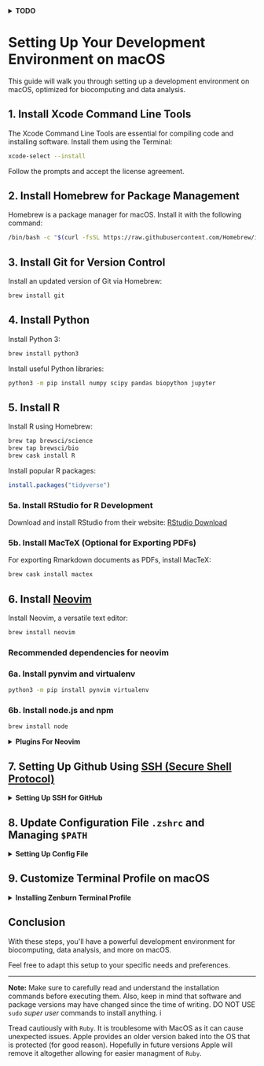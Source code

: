 <details>
  <summary><strong>TODO</strong></summary>

> Author: @Eldo  
>> Edited: @Eldo 8/25/23 
----
>#### Active Activity ####

- [ ] Make a install file to set up a new mac  

>#### Completed Activity ✓ ####

- [x] Update doc to reflect latest osx set up 
------
</details>


# Setting Up Your Development Environment on macOS

This guide will walk you through setting up a development environment on macOS, optimized for biocomputing and data analysis.

## 1. Install Xcode Command Line Tools

The Xcode Command Line Tools are essential for compiling code and installing software. Install them using the Terminal:

```bash
xcode-select --install
```

Follow the prompts and accept the license agreement.

## 2. Install Homebrew for Package Management

Homebrew is a package manager for macOS. Install it with the following command:

```bash
/bin/bash -c "$(curl -fsSL https://raw.githubusercontent.com/Homebrew/install/master/install.sh)"
```

## 3. Install Git for Version Control

Install an updated version of Git via Homebrew:

```bash
brew install git
```

## 4. Install Python

Install Python 3:

```bash
brew install python3
```

Install useful Python libraries:

```bash
python3 -m pip install numpy scipy pandas biopython jupyter
```

## 5. Install R

Install R using Homebrew:

```bash
brew tap brewsci/science
brew tap brewsci/bio
brew cask install R
```

Install popular R packages:

```R
install.packages("tidyverse")
```

### 5a. Install RStudio for R Development

Download and install RStudio from their website: [RStudio Download](https://www.rstudio.com/products/rstudio/download/)

### 5b. Install MacTeX (Optional for Exporting PDFs)

For exporting Rmarkdown documents as PDFs, install MacTeX:

```bash
brew cask install mactex
```

## 6. Install [Neovim](https://neovim.io)  

Install Neovim, a versatile text editor:

```bash
brew install neovim 
```
### Recommended dependencies for neovim

### 6a. Install pynvim and virtualenv 

```bash
python3 -m pip install pynvim virtualenv
```

### 6b. Install node.js and npm  

```bash
brew install node 
```

<details>
  <summary><strong>Plugins For Neovim</strong></summary>

### Installing [Plugins](https://dotfyle.com/neovim/plugins/trending) for neovim 

To enhance your Neovim experience, you can install plugins using a plugin manager. One of the most popular and user-friendly plugin managers is **vim-plug**. Here's how to set it up:

1. **Install [vim-plug](https://github.com/junegunn/vim-plug):**

   Open your terminal and run the following command to download vim-plug:

   ```bash
   curl -fLo ~/.config/nvim/autoload/plug.vim --create-dirs \
       https://raw.githubusercontent.com/junegunn/vim-plug/master/plug.vim
   ```

   This command installs the `plug.vim` script in the appropriate directory.

2. **Configure Plugins:**

   In your Neovim configuration file (`~/.config/nvim/init.vim` for Vimscript or `~/.config/nvim/init.lua` for Lua), add the following lines to define the plugins you want to install:

   ```vim
   " ~/.config/nvim/init.vim (Vimscript)
   " or
   " ~/.config/nvim/init.lua (Lua)

   call plug#begin('~/.config/nvim/plugged')

   " Example plugin installation
   Plug 'vim-airline/vim-airline'

   " Add more plugins here

   call plug#end()
   ```

   Replace `'vim-airline/vim-airline'` with the GitHub repository URLs of the plugins you want to install.

3. **Install Plugins:**

   Open Neovim and run the following command within the editor:

   ```vim
   :PlugInstall
   ```

   This will download and install the plugins specified in your configuration.

4. **Update and Manage Plugins:**

   To update your installed plugins, use the following command in Neovim:

   ```vim
   :PlugUpdate
   ```

   To remove a plugin, delete or comment out the corresponding `Plug` line in your configuration and run `:PlugClean` to remove the unused plugin files.

5. **Reopen Neovim:**

   After installing or updating plugins, restart Neovim for the changes to take effect.

That's it! You've set up vim-plug and installed plugins to enhance your Neovim environment. You can find various plugins on GitHub that cater to your specific development needs.

### Here is a vanilla version to get you started. Copy the below to your `~/.config/nvim/init.vim`: 

```vim
" Specify path to Python 3 interpretor
let g:python3_host_prog = '/usr/local/bin/python3'

" Diable provider and warnings for ruby 
let g:loaded_ruby_provider = 0

" Diable provider and warnings for pearl (cpan) 
let g:loaded_pearl_provider = 0

" VimPlugin manager https://github.com/junegunn/vim-plug

call plug#begin()
" The default plugin directory will be as follows:
"   - Vim (Linux/macOS): '~/.vim/plugged'
"   - Vim (Windows): '~/vimfiles/plugged'
"   - Neovim (Linux/macOS/Windows): stdpath('data') . '/plugged'
" You can specify a custom plugin directory by passing it as the argument
"   - e.g. `call plug#begin('~/.vim/plugged')`
"   - Avoid using standard Vim directory names like 'plugin'

" Make sure you use single quotes

" markdown preview https://dotfyle.com/plugins/iamcco/markdown-preview.nvim
Plug 'iamcco/markdown-preview.nvim', { 'do': 'cd app && yarn install' }

" Shorthand notation; fetches https://github.com/junegunn/vim-easy-align
Plug 'junegunn/vim-easy-align'

" Any valid git URL is allowed
Plug 'https://github.com/junegunn/vim-github-dashboard.git'

" Multiple Plug commands can be written in a single line using | separators
Plug 'SirVer/ultisnips' | Plug 'honza/vim-snippets'

" On-demand loading
Plug 'preservim/nerdtree', { 'on': 'NERDTreeToggle' }
Plug 'tpope/vim-fireplace', { 'for': 'clojure' }

" Using a non-default branch
Plug 'rdnetto/YCM-Generator', { 'branch': 'stable' }

" Using a tagged release; wildcard allowed (requires git 1.9.2 or above)
Plug 'fatih/vim-go', { 'tag': '*' }

" Plugin options
Plug 'nsf/gocode', { 'tag': 'v.20150303', 'rtp': 'vim' }

" Plugin outside ~/.vim/plugged with post-update hook
Plug 'junegunn/fzf', { 'dir': '~/.fzf', 'do': './install --all' }

" Unmanaged plugin (manually installed and updated)
Plug '~/my-prototype-plugin'

" Initialize plugin system
" - Automatically executes `filetype plugin indent on` and `syntax enable`.
call plug#end()
" You can revert the settings after the call like so:
"   filetype indent off   " Disable file-type-specific indentation
"   syntax off            " Disable syntax highlighting:

```
------
</details>


## 7. Setting Up Github Using [SSH (Secure Shell Protocol)](https://docs.github.com/en/authentication/connecting-to-github-with-ssh/generating-a-new-ssh-key-and-adding-it-to-the-ssh-agent) 


<details>
  <summary><strong>Setting Up SSH for GitHub</strong></summary>

Using SSH keys for GitHub allows you to securely authenticate and communicate with your GitHub repositories without needing to enter your username and password each time. Here's how to set it up:

1. **Check for Existing SSH Key:**

   First, check if you already have an SSH key pair. Open your terminal and run:

   ```bash
   ls -al ~/.ssh
   ```

   Look for files named `id_rsa` and `id_rsa.pub`. If you have them, you already have an SSH key pair and can skip to step 4. If not, proceed to the next step.

2. **Generate a New SSH Key:**

   To generate a new SSH key, run the following command:

   ```bash
   ssh-keygen -t rsa -b 4096 -C "your_email@example.com"
   ```

   Replace `"your_email@example.com"` with your GitHub-associated email address. You can press Enter to accept the default file location (`~/.ssh/id_rsa`) and passphrase (or set a passphrase if you prefer added security).

3. **Add Your SSH Key to the ssh-agent:**

   Start the ssh-agent in the background:

   ```bash
   eval "$(ssh-agent -s)"
   ```

   Add your private key to the ssh-agent:

   ```bash
   ssh-add ~/.ssh/id_rsa
   ```

4. **Add SSH Key to Your GitHub Account:**

   Copy your public SSH key to your clipboard:

   ```bash
   pbcopy < ~/.ssh/id_rsa.pub
   ```

   - Visit GitHub and log in to your account.
   - Go to your profile settings.
   - Click "SSH and GPG keys" in the left sidebar.
   - Click "New SSH key" or "Add SSH key."
   - Give your key a meaningful title, like "MacBook SSH Key."
   - Paste the key into the "Key" field.

5. **Test the Connection:**

   To test that everything is set up correctly, run:

   ```bash
   ssh -T git@github.com
   ```

   You might see a message like `Hi username! You've successfully authenticated...`, which means your SSH key is properly configured.

6. **Configure Git to Use SSH:**

   Now, configure Git to use SSH URLs for your repositories. In your terminal, run:

   ```bash
   git config --global url."git@github.com:".insteadOf "https://github.com/"
   ```

   This ensures that when you clone or work with repositories, Git uses the SSH protocol.

That's it! You've successfully set up SSH for GitHub. From now on, you can use Git and interact with your GitHub repositories without needing to enter your username and password each time.

------
</details>


## 8. Update Configuration File `.zshrc` and Managing `$PATH` 

<details>
  <summary><strong>Setting Up Config File</strong></summary>

Here's a step-by-step guide on how to create a `.zshrc` file and ensure that correct paths are included in your `$PATH` to ensure that dependencies can be called:

### Creating `.zshrc` and Managing `$PATH`

Your `.zshrc` file is a configuration file for the Zsh shell. It allows you to customize your shell environment, including setting up paths for executable files (like binaries and scripts) to ensure your dependencies can be called. Here's how to create and manage it:

1. **Check if `.zshrc` Exists:**

   First, check if you already have a `.zshrc` file in your home directory. Open your terminal and run:

   ```bash
   ls -al ~/.zshrc
   ```

   If you see the file listed, you already have one and can proceed to step 4. If not, continue to the next step.

2. **Create `.zshrc` File:**

   To create a new `.zshrc` file, run:

   ```bash
   touch ~/.zshrc
   ```

   This command creates an empty `.zshrc` file in your home directory.

3. **Edit `.zshrc` File:**

   Open the `.zshrc` file using a text editor of your choice. You can use the `nvim` editor in your terminal:

   ```bash
   nvim ~/.zshrc
   ```
4. **Add Paths to `$PATH`:**

   Inside the `.zshrc` file, you'll set up your `$PATH` variable to include the correct paths for your installed software and dependencies. For example, if you installed Python, Node.js, and other tools, you'll need to include their executable paths.

   Here's an example of how you might update your `$PATH`:

   ```bash
   export PATH="/usr/local/bin:/usr/local/sbin:$PATH"
   ```

   You should include paths where your dependencies' executables are located. Separate paths with colons (`:`).

5. **Save and Apply Changes:**

   After editing the `.zshrc` file, save your changes and close the text editor.

   In your terminal, apply the changes by running:

   ```bash
   source ~/.zshrc
   ```

   This command reloads the configuration, making the updated `$PATH` immediately effective.

6. **Test Your Changes:**

   To verify that your `$PATH` is correctly configured, you can run commands for the installed software. For instance, you should be able to run `python3`, `node`, and other commands without specifying their full paths.

That's it! You've created and configured your `.zshrc` file to ensure that the correct paths are included in your `$PATH`, allowing you to call dependencies without issues. Remember to adapt the paths in the example to match your actual installed software locations.

### Below is an Example Config File

```bash
### Example Config File 
# System Paths
# Set system paths including brew dependencies, system bins, and more
export PATH="/usr/local/bin:/usr/bin:/bin:/usr/sbin:/sbin:$PATH"

# Custom Prompt
# Configure a custom terminal prompt
export PS1="peace:"

# Java Configuration
# Set JAVA_HOME and add Java's bin directory to the PATH
export JAVA_HOME="/Library/Java/JavaVirtualMachines/jdk1.8.0_161.jdk/Contents/Home"
export PATH="$JAVA_HOME/bin:$PATH"

# Color Configuration
# Configure color output and color scheme
export CLICOLOR=1
export LSCOLORS=ExFxCxDxBxegedabagacad

# Colorized ls Aliases
# Add aliases for colorized listing
alias ls='ls -G'
alias ll='ls -lG'

```

------
</details>

## 9. Customize Terminal Profile on macOS 


<details>
  <summary><strong>Installing Zenburn Terminal Profile</strong></summary>

The Zenburn color scheme provides a soothing and eye-friendly color palette for your terminal. To use the Zenburn color scheme in your macOS terminal, follow these steps:

**Note:** Before proceeding, make sure you have a terminal application that supports importing and using color profiles. The following steps are based on the default Terminal app in macOS.

1. **Download the Zenburn Color Profile:**
   - Visit the Zenburn color profile [repository](https://github.com/bdesham/zenburn-terminal) or download from my [Zenburn](https://github.com/eldin-talundzic/myosx_setup/tree/main/Zenburn) directory. 
   - Download the `Zenburn.terminal` file to your computer. Make sure you know the location where the file is saved.

2. **Open Terminal Preferences:**
   - Launch the Terminal app on your macOS system.
   - In the menu bar, click on "Terminal" and select "Preferences."

3. **Access the Profiles Tab:**
   - In the Preferences window, navigate to the "Profiles" tab.

4. **Import the Zenburn Profile:**
   - At the bottom-left corner of the "Profiles" tab, you'll find a small '+' (plus) button. Click on it.

5. **Select Zenburn Profile:**
   - A file dialog will open. Browse to the location where you saved the `Zenburn.terminal` file, select it, and click the "Open" button.

6. **Apply Zenburn Profile:**
   - You should now see "Zenburn" listed among your terminal profiles on the left-hand side.
   - Select the "Zenburn" profile to highlight it.

7. **Set as Default (Optional):**
   - If you want the Zenburn profile to be the default for new terminal windows, click on the "Default" button at the bottom of the profiles list.

8. **Close Preferences:**
   - Once you've imported the Zenburn profile and made any desired changes, you can close the Preferences window.

9. **Restart Terminal:**
   - Close any open terminal windows and then reopen Terminal to apply the Zenburn color scheme.

Your terminal windows should now feature the Zenburn color scheme, providing a more soothing and comfortable environment for your command-line activities.

------
</details>


## Conclusion

With these steps, you'll have a powerful development environment for biocomputing, data analysis, and more on macOS.

Feel free to adapt this setup to your specific needs and preferences.

---

**Note:** Make sure to carefully read and understand the installation commands before executing them. Also, keep in mind that software and package versions may have changed since the time of writing. DO NOT USE `sudo` _super user_ commands to install anything. i

Tread cautiously with `Ruby`. It is troublesome with MacOS as it can cause unexpected issues. Apple provides an older version baked into the OS that is protected (for good reason). Hopefully in future versions Apple will remove it altogether allowing for easier managment of `Ruby`. 




